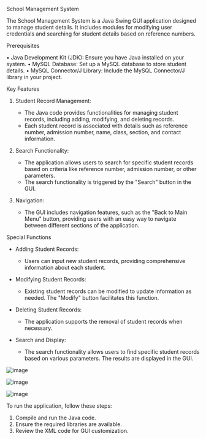 School Management System

The School Management System is a Java Swing GUI application designed to manage student details. It includes modules for modifying user credentials and searching for student details based on reference numbers.

Prerequisites

•	Java Development Kit (JDK): Ensure you have Java installed on your system.
•	MySQL Database: Set up a MySQL database to store student details.
•	MySQL Connector/J Library: Include the MySQL Connector/J library in your project.

Key Features

1. Student Record Management:
   - The Java code provides functionalities for managing student records, including adding, modifying, and deleting records.
   - Each student record is associated with details such as reference number, admission number, name, class, section, and contact information.

2. Search Functionality:
   - The application allows users to search for specific student records based on criteria like reference number, admission number, or other parameters.
   - The search functionality is triggered by the "Search" button in the GUI.

3. Navigation:
   - The GUI includes navigation features, such as the "Back to Main Menu" button, providing users with an easy way to navigate between different sections of the application.

Special Functions

- Adding Student Records:
  - Users can input new student records, providing comprehensive information about each student.

- Modifying Student Records:
  - Existing student records can be modified to update information as needed. The "Modify" button facilitates this function.

- Deleting Student Records:
  - The application supports the removal of student records when necessary.

- Search and Display:
  - The search functionality allows users to find specific student records based on various parameters. The results are displayed in the GUI.

![image](https://github.com/EPT001/School-Management-System/assets/155842366/f75e08d1-244a-42f5-887a-4df03c31ddc5)

![image](https://github.com/EPT001/School-Management-System/assets/155842366/c38dcf89-0850-470f-acc3-6eac1da61a58)

![image](https://github.com/EPT001/School-Management-System/assets/155842366/2a1e3050-8b91-4600-869a-eb79b77accdf)






To run the application, follow these steps:

1. Compile and run the Java code.
2. Ensure the required libraries are available.
3. Review the XML code for GUI customization.


